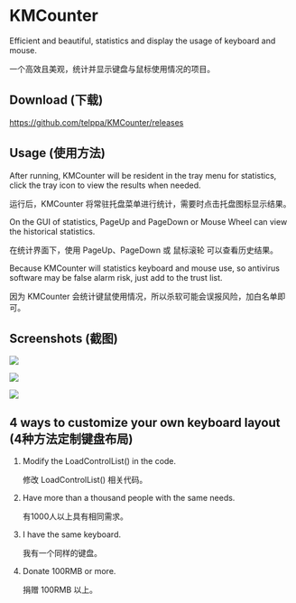 # KMCounter 
Efficient and beautiful, statistics and display the usage of keyboard and mouse.

一个高效且美观，统计并显示键盘与鼠标使用情况的项目。

## Download (下载)

https://github.com/telppa/KMCounter/releases

## Usage (使用方法)
After running, KMCounter will be resident in the tray menu for statistics, click the tray icon to view the results when needed.

运行后，KMCounter 将常驻托盘菜单进行统计，需要时点击托盘图标显示结果。

On the GUI of statistics, PageUp and PageDown or Mouse Wheel can view the historical statistics.

在统计界面下，使用 PageUp、PageDown 或 鼠标滚轮 可以查看历史结果。

Because KMCounter will statistics keyboard and mouse use, so antivirus software may be false alarm risk, just add to the trust list.

因为 KMCounter 会统计键鼠使用情况，所以杀软可能会误报风险，加白名单即可。

## Screenshots (截图)
![](https://raw.githubusercontent.com/telppa/KMCounter/main/screenshots/3.gif)

![](https://raw.githubusercontent.com/telppa/KMCounter/main/screenshots/1.png)

![](https://raw.githubusercontent.com/telppa/KMCounter/main/screenshots/2.png)

## 4 ways to customize your own keyboard layout (4种方法定制键盘布局)
1. Modify the LoadControlList() in the code.

   修改 LoadControlList() 相关代码。

2. Have more than a thousand people with the same needs.

   有1000人以上具有相同需求。

3. I have the same keyboard.

   我有一个同样的键盘。

4. Donate 100RMB or more.

   捐赠 100RMB 以上。